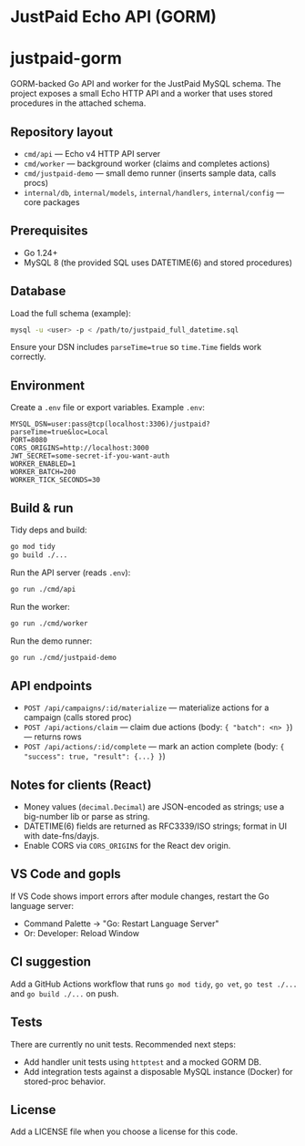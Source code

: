 # JustPaid Echo API (GORM)
# justpaid-gorm

GORM-backed Go API and worker for the JustPaid MySQL schema. The project exposes a small Echo HTTP API and a worker that uses stored procedures in the attached schema.

Repository layout
-----------------
- `cmd/api` — Echo v4 HTTP API server
- `cmd/worker` — background worker (claims and completes actions)
- `cmd/justpaid-demo` — small demo runner (inserts sample data, calls procs)
- `internal/db`, `internal/models`, `internal/handlers`, `internal/config` — core packages

Prerequisites
-------------
- Go 1.24+
- MySQL 8 (the provided SQL uses DATETIME(6) and stored procedures)

Database
--------
Load the full schema (example):

```sh
mysql -u <user> -p < /path/to/justpaid_full_datetime.sql
```

Ensure your DSN includes `parseTime=true` so `time.Time` fields work correctly.

Environment
-----------
Create a `.env` file or export variables. Example `.env`:

```env
MYSQL_DSN=user:pass@tcp(localhost:3306)/justpaid?parseTime=true&loc=Local
PORT=8080
CORS_ORIGINS=http://localhost:3000
JWT_SECRET=some-secret-if-you-want-auth
WORKER_ENABLED=1
WORKER_BATCH=200
WORKER_TICK_SECONDS=30
```

Build & run
-----------
Tidy deps and build:

```sh
go mod tidy
go build ./...
```

Run the API server (reads `.env`):

```sh
go run ./cmd/api
```

Run the worker:

```sh
go run ./cmd/worker
```

Run the demo runner:

```sh
go run ./cmd/justpaid-demo
```

API endpoints
-------------
- `POST /api/campaigns/:id/materialize` — materialize actions for a campaign (calls stored proc)
- `POST /api/actions/claim` — claim due actions (body: `{ "batch": <n> }`) — returns rows
- `POST /api/actions/:id/complete` — mark an action complete (body: `{ "success": true, "result": {...} }`)

Notes for clients (React)
------------------------
- Money values (`decimal.Decimal`) are JSON-encoded as strings; use a big-number lib or parse as string.
- DATETIME(6) fields are returned as RFC3339/ISO strings; format in UI with date-fns/dayjs.
- Enable CORS via `CORS_ORIGINS` for the React dev origin.

VS Code and gopls
-----------------
If VS Code shows import errors after module changes, restart the Go language server:

- Command Palette -> "Go: Restart Language Server"
- Or: Developer: Reload Window

CI suggestion
-------------
Add a GitHub Actions workflow that runs `go mod tidy`, `go vet`, `go test ./...` and `go build ./...` on push.

Tests
-----
There are currently no unit tests. Recommended next steps:

- Add handler unit tests using `httptest` and a mocked GORM DB.
- Add integration tests against a disposable MySQL instance (Docker) for stored-proc behavior.

License
-------
Add a LICENSE file when you choose a license for this code.
